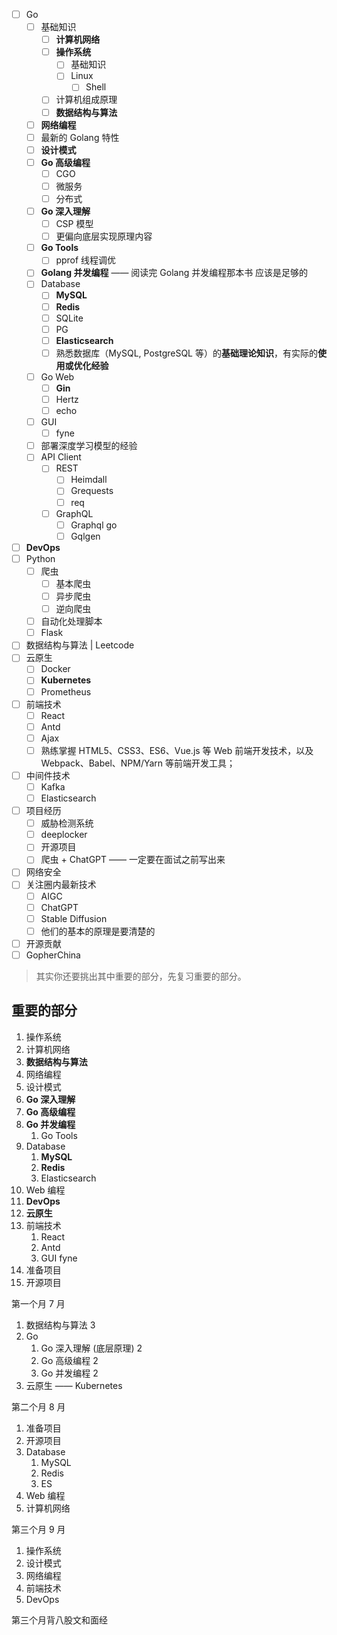 - [ ] Go
	- [ ] 基础知识
		- [ ] **计算机网络**
		- [ ] **操作系统**
			- [ ] 基础知识
			- [ ] Linux
				- [ ] Shell
		- [ ] 计算机组成原理
		- [ ] **数据结构与算法**
	- [ ] **网络编程**
	- [ ] 最新的 Golang 特性
	- [ ] **设计模式**
	- [ ] **Go 高级编程**
		- [ ] CGO
		- [ ] 微服务
		- [ ] 分布式
	- [ ] **Go 深入理解**
		- [ ] CSP 模型
		- [ ] 更偏向底层实现原理内容
	- [ ] **Go Tools**
		- [ ] pprof 线程调优
	- [ ] **Golang 并发编程** —— 阅读完 Golang 并发编程那本书 应该是足够的
	- [ ] Database
		- [ ] **MySQL**
		- [ ] **Redis**
		- [ ] SQLite
		- [ ] PG
		- [ ] **Elasticsearch**
		- [ ] 熟悉数据库（MySQL, PostgreSQL 等）的**基础理论知识**，有实际的**使用或优化经验**
	- [ ] Go Web
		- [ ] **Gin**
		- [ ] Hertz
		- [ ] echo
	- [ ] GUI
		- [ ] fyne
	- [ ] 部署深度学习模型的经验
	- [ ] API Client
		- [ ] REST
			- [ ] Heimdall
			- [ ] Grequests
			- [ ] req
		- [ ] GraphQL
			- [ ] Graphql go
			- [ ] Gqlgen
- [ ] **DevOps**
- [ ] Python
	- [ ] 爬虫
		- [ ] 基本爬虫
		- [ ] 异步爬虫
		- [ ] 逆向爬虫
	- [ ] 自动化处理脚本
	- [ ] Flask
- [ ] 数据结构与算法 | Leetcode
- [ ] 云原生
	- [ ] Docker
	- [ ] **Kubernetes**
	- [ ] Prometheus
- [ ] 前端技术
	- [ ] React
	- [ ] Antd
	- [ ] Ajax
	- [ ] 熟练掌握 HTML5、CSS3、ES6、Vue.js 等 Web 前端开发技术，以及 Webpack、Babel、NPM/Yarn 等前端开发工具；
- [ ] 中间件技术
	- [ ] Kafka
	- [ ] Elasticsearch
- [ ] 项目经历
	- [ ] 威胁检测系统
	- [ ] deeplocker
	- [ ] 开源项目
	- [ ] 爬虫 + ChatGPT —— 一定要在面试之前写出来
- [ ] 网络安全
- [ ] 关注圈内最新技术
	- [ ] AIGC
	- [ ] ChatGPT
	- [ ] Stable Diffusion
	- [ ] 他们的基本的原理是要清楚的
- [ ] 开源贡献
- [ ] GopherChina

> 其实你还要挑出其中重要的部分，先复习重要的部分。

## 重要的部分

1. 操作系统
2. 计算机网络
3. **数据结构与算法**
4. 网络编程
5. 设计模式
6. **Go 深入理解**
7. **Go 高级编程**
8. **Go 并发编程**
	1. Go Tools
9. Database
	1. **MySQL**
	2. **Redis**
	3. Elasticsearch
10. Web 编程
11. **DevOps**
12. **云原生**
13. 前端技术
	1. React
	2. Antd
	3. GUI fyne
14. 准备项目
15. 开源项目

第一个月 7 月

1. 数据结构与算法 3
2. Go
	1. Go 深入理解 (底层原理) 2
	2. Go 高级编程 2
	3. Go 并发编程 2
3. 云原生 —— Kubernetes

第二个月 8 月

1. 准备项目
2. 开源项目
3. Database
	1. MySQL
	2. Redis
	3. ES
4. Web 编程
5. 计算机网络

第三个月 9 月

1. 操作系统
2. 设计模式
3. 网络编程
4. 前端技术
5. DevOps

第三个月背八股文和面经
